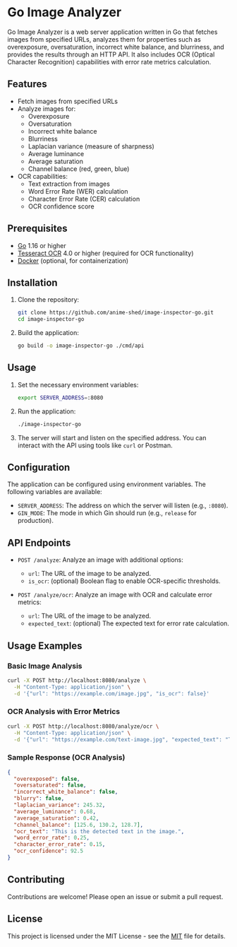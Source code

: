 # Go Image Analyzer

Go Image Analyzer is a web server application written in Go that fetches images from specified URLs, analyzes them for properties such as overexposure, oversaturation, incorrect white balance, and blurriness, and provides the results through an HTTP API. It also includes OCR (Optical Character Recognition) capabilities with error rate metrics calculation.

## Features

- Fetch images from specified URLs
- Analyze images for:
  - Overexposure
  - Oversaturation
  - Incorrect white balance
  - Blurriness
  - Laplacian variance (measure of sharpness)
  - Average luminance
  - Average saturation
  - Channel balance (red, green, blue)
- OCR capabilities:
  - Text extraction from images
  - Word Error Rate (WER) calculation
  - Character Error Rate (CER) calculation
  - OCR confidence score

## Prerequisites

- [Go](https://golang.org/doc/install) 1.16 or higher
- [Tesseract OCR](https://github.com/tesseract-ocr/tesseract) 4.0 or higher (required for OCR functionality)
- [Docker](https://docs.docker.com/get-docker/) (optional, for containerization)

## Installation

1. Clone the repository:
   ```sh
   git clone https://github.com/anime-shed/image-inspector-go.git
   cd image-inspector-go
   ```

2. Build the application:
   ```sh
   go build -o image-inspector-go ./cmd/api
   ```

## Usage

1. Set the necessary environment variables:
   ```sh
   export SERVER_ADDRESS=:8080
   ```

2. Run the application:
   ```sh
   ./image-inspector-go
   ```

3. The server will start and listen on the specified address. You can interact with the API using tools like `curl` or Postman.

## Configuration

The application can be configured using environment variables. The following variables are available:

- `SERVER_ADDRESS`: The address on which the server will listen (e.g., `:8080`).
- `GIN_MODE`: The mode in which Gin should run (e.g., `release` for production).

## API Endpoints

- `POST /analyze`: Analyze an image with additional options:
   - `url`: The URL of the image to be analyzed.
   - `is_ocr`: (optional) Boolean flag to enable OCR-specific thresholds.

- `POST /analyze/ocr`: Analyze an image with OCR and calculate error metrics:
   - `url`: The URL of the image to be analyzed.
   - `expected_text`: (optional) The expected text for error rate calculation.

## Usage Examples

### Basic Image Analysis

```bash
curl -X POST http://localhost:8080/analyze \
  -H "Content-Type: application/json" \
  -d '{"url": "https://example.com/image.jpg", "is_ocr": false}'
```

### OCR Analysis with Error Metrics

```bash
curl -X POST http://localhost:8080/analyze/ocr \
  -H "Content-Type: application/json" \
  -d '{"url": "https://example.com/text-image.jpg", "expected_text": "This is the expected text in the image."}'
```

### Sample Response (OCR Analysis)

```json
{
  "overexposed": false,
  "oversaturated": false,
  "incorrect_white_balance": false,
  "blurry": false,
  "laplacian_variance": 245.32,
  "average_luminance": 0.68,
  "average_saturation": 0.42,
  "channel_balance": [125.6, 130.2, 128.7],
  "ocr_text": "This is the detected text in the image.",
  "word_error_rate": 0.25,
  "character_error_rate": 0.15,
  "ocr_confidence": 92.5
}
```

## Contributing

Contributions are welcome! Please open an issue or submit a pull request.

## License

This project is licensed under the MIT License - see the [MIT](MIT) file for details.
